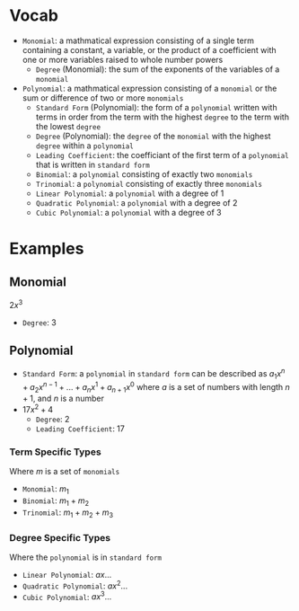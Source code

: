 # Vocab
- `Monomial`: a mathmatical expression consisting of a single term containing a constant, a variable, or the product of a coefficient with one or more variables raised to whole number powers
	- `Degree` (Monomial): the sum of the exponents of the variables of a `monomial`
- `Polynomial`: a mathmatical expression consisting of a `monomial` or the sum or difference of two or more `monomials`
	- `Standard Form` (Polynomial): the form of a `polynomial` written with terms in order from the term with the highest `degree` to the term with the lowest `degree`
	- `Degree` (Polynomial): the `degree` of the `monomial` with the highest `degree` within a `polynomial`
	- `Leading Coefficient`: the coefficiant of the first term of a `polynomial` that is written in `standard form`
	- `Binomial`: a `polynomial` consisting of exactly two `monomials`
	- `Trinomial`: a `polynomial` consisting of exactly three `monomials`
	- `Linear Polynomial`: a `polynomial` with a degree of $1$
	- `Quadratic Polynomial`: a `polynomial` with a degree of $2$
	- `Cubic Polynomial`: a `polynomial` with a degree of $3$

# Examples
## Monomial
$2x^3$
- `Degree`: $3$

## Polynomial
- `Standard Form`: a `polynomial` in `standard form` can be described as $a_1x^n+a_2x^{n-1}+...+a_{n}x^{1}+a_{n+1}x^{0}$ where $a$ is a set of numbers with length $n+1$, and $n$ is a number
- $17x^2+4$
	- `Degree`: $2$
	- `Leading Coefficient`: $17$

### Term Specific Types
Where $m$ is a set of `monomials`
- `Monomial`: $m_1$
- `Binomial`: $m_1 + m_2$
- `Trinomial`: $m_1 + m_2 + m_3$

### Degree Specific Types
Where the `polynomial` is in `standard form` 
- `Linear Polynomial`: $ax...$
- `Quadratic Polynomial`: $ax^2...$
- `Cubic Polynomial`: $ax^3...$
